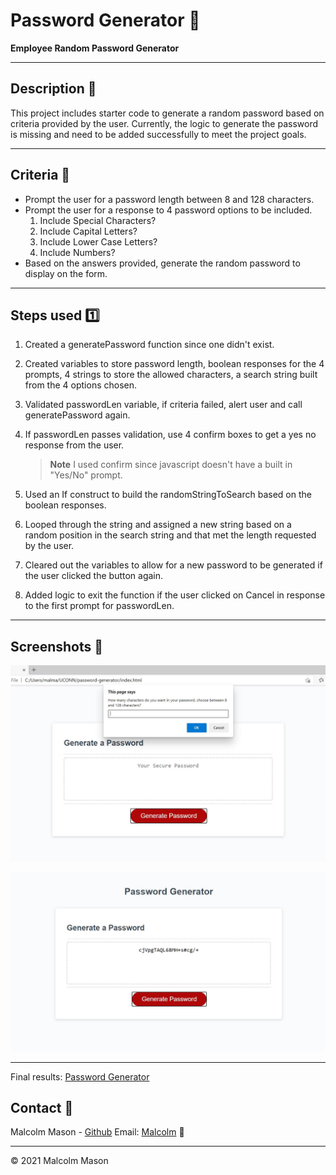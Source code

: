# Password Generator 🔑

**Employee Random Password Generator**

---

## Description 📓

This project includes starter code to generate a random password based on criteria provided by the user. Currently, the logic to generate the password is missing and need to be added successfully to meet the project goals.

---

## Criteria 📃

- Prompt the user for a password length between 8 and 128 characters.
- Prompt the user for a response to 4 password options to be included.
  1. Include Special Characters?
  2. Include Capital Letters?
  3. Include Lower Case Letters?
  4. Include Numbers?
- Based on the answers provided, generate the random password to display on the form.

---

## Steps used 1️⃣

1. Created a generatePassword function since one didn't exist.
2. Created variables to store password length, boolean responses for the 4 prompts, 4 strings to store the allowed characters, a search string built from the 4 options chosen.
3. Validated passwordLen variable, if criteria failed, alert user and call generatePassword again.
4. If passwordLen passes validation, use 4 confirm boxes to get a yes no response from the user.

   > **Note** I used confirm since javascript doesn't have a built in "Yes/No" prompt.

5. Used an If construct to build the randomStringToSearch based on the boolean responses.
6. Looped through the string and assigned a new string based on a random position in the search string and that met the length requested by the user.
7. Cleared out the variables to allow for a new password to be generated if the user clicked the button again.
8. Added logic to exit the function if the user clicked on Cancel in response to the first prompt for passwordLen.

---

## Screenshots 📸

![Homepage](/screenshot.JPG)

![Result](/result.JPG)

---

Final results: [Password Generator](https://malmason.github.io/password-generator/)

## Contact 📱

Malcolm Mason - [Github](https://github.com/malmason) Email: [Malcolm](mailto:malmason66@gmail.com) 📧

---

&copy; 2021 Malcolm Mason
